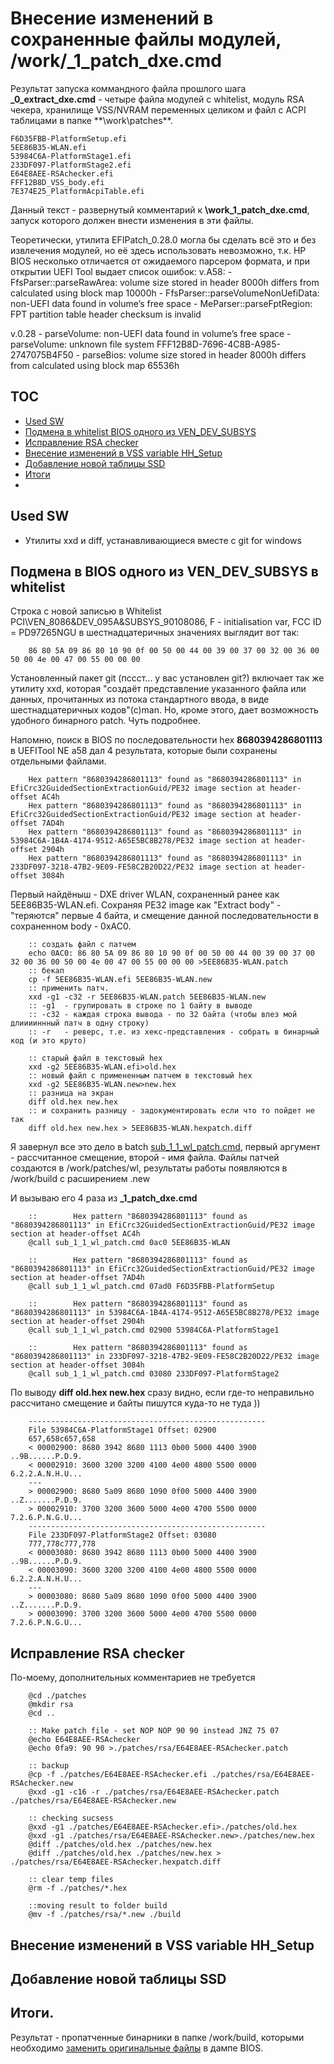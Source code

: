 
# Внесение изменений в сохраненные файлы модулей, /work/_1_patch_dxe.cmd

Результат запуска коммандного файла прошлого шага **_0_extract_dxe.cmd** - четыре файла модулей с whitelist, модуль RSA чекера, хранилище VSS/NVRAM переменных целиком и файл с ACPI таблицами в папке **\work\patches\**.

	
	F6D35FBB-PlatformSetup.efi
	5EE86B35-WLAN.efi
	53984C6A-PlatformStage1.efi
	233DF097-PlatformStage2.efi
	E64E8AEE-RSAchecker.efi
	FFF12B8D_VSS_body.efi
	7E374E25_PlatformAcpiTable.efi

Данный текст - развернутый комментарий к **\work\_1_patch_dxe.cmd**, запуск которого должен внести изменения в эти файлы.

Теоретически, утилита EFIPatch_0.28.0 могла бы сделать всё это и без извлечения модулей, но её здесь использовать невозможно, т.к. HP BIOS несколько отличается от ожидаемого парсером формата, и при открытии UEFI Tool выдает список ошибок:
v.A58:
		- FfsParser::parseRawArea: volume size stored in header 8000h differs from calculated using block map 10000h
		- FfsParser::parseVolumeNonUefiData: non-UEFI data found in volume’s free space
		- MeParser::parseFptRegion: FPT partition table header checksum is invalid

v.0.28
		- parseVolume: non-UEFI data found in volume’s free space
		- parseVolume: unknown file system FFF12B8D-7696-4C8B-A985-2747075B4F50
		- parseBios: volume size stored in header 8000h differs from calculated using block map 65536h



## TOC

 - [Used SW]()
 - [Подмена в whitelist BIOS одного из VEN_DEV_SUBSYS]()
 - [Исправление RSA checker]()
 - [Внесение изменений в VSS variable HH_Setup]()
 - [Добавление новой таблицы SSD]()
 - [Итоги]()
 - []()


## Used SW

- Утилиты xxd и diff, устанавливающиеся вместе с git for windows



## Подмена в BIOS одного из VEN_DEV_SUBSYS в whitelist

Строка с новой записью в Whitelist PCI\VEN_8086&DEV_095A&SUBSYS_90108086, F - initialisation var, FCC ID = PD97265NGU в шестнадцатеричных значениях выглядит вот так:
		
		86 80 5A 09 86 80 10 90 0f 00 50 00 44 00 39 00 37 00 32 00 36 00 50 00 4e 00 47 00 55 00 00 00

Установленный пакет git (пссст... у вас установлен git?) включает так же утилиту xxd, которая "создаёт представление указанного файла или данных, прочитанных из потока стандартного ввода, в виде шестнадцатеричных кодов"(с)man. Но, кроме этого, дает возможность удобного бинарного patch.
Чуть подробнее. 

Напомню, поиск в BIOS по последовательности hex **8680394286801113** в UEFITool NE a58 дал 4 результата, которые были сохранены отдельными файлами.

		Hex pattern "8680394286801113" found as "8680394286801113" in EfiCrc32GuidedSectionExtractionGuid/PE32 image section at header-offset AC4h
		Hex pattern "8680394286801113" found as "8680394286801113" in EfiCrc32GuidedSectionExtractionGuid/PE32 image section at header-offset 7AD4h
		Hex pattern "8680394286801113" found as "8680394286801113" in 53984C6A-1B4A-4174-9512-A65E5BC8B278/PE32 image section at header-offset 2904h
		Hex pattern "8680394286801113" found as "8680394286801113" in 233DF097-3218-47B2-9E09-FE58C2B20D22/PE32 image section at header-offset 3084h

Первый найдёныш - DXE driver WLAN, сохраненный ранее как 5EE86B35-WLAN.efi. Сохраняя PE32 image как "Extract body" - "теряются" первые 4 байта, и смещение данной последовательности в сохраненном body - 0xAC0.

		:: создать файл с патчем
		echo 0AC0: 86 80 5A 09 86 80 10 90 0f 00 50 00 44 00 39 00 37 00 32 00 36 00 50 00 4e 00 47 00 55 00 00 00 >5EE86B35-WLAN.patch
		:: бекап
		cp -f 5EE86B35-WLAN.efi 5EE86B35-WLAN.new
		:: применить патч.
		xxd -g1 -c32 -r 5EE86B35-WLAN.patch 5EE86B35-WLAN.new
		:: -g1  - групировать в строке по 1 байту в выводе
		:: -c32 - каждая строка вывода - по 32 байта (чтобы влез мой длииииннный патч в одну строку)
		:: -r   - реверс, т.е. из хекс-представления - собрать в бинарный код (и это круто)

		:: старый файл в текстовый hex
		xxd -g2 5EE86B35-WLAN.efi>old.hex 
		:: новый файл с примененным патчем в текстовый hex
		xxd -g2 5EE86B35-WLAN.new>new.hex
		:: разница на экран
		diff old.hex new.hex 
		:: и сохранить разницу - задокументировать если что то пойдет не так
		diff old.hex new.hex > 5EE86B35-WLAN.hexpatch.diff
		
		



Я завернул все это дело в batch [sub_1_1_wl_patch.cmd](work/sub_1_1_wl_patch.cmd), первый аргумент - рассчитанное смещение, второй - имя файла. Файлы патчей создаются в /work/patches/wl, результаты работы появляются в /work/build  с расширением .new

И вызываю его 4 раза из  **_1_patch_dxe.cmd**
 
		::        Hex pattern "8680394286801113" found as "8680394286801113" in EfiCrc32GuidedSectionExtractionGuid/PE32 image section at header-offset AC4h
		@call sub_1_1_wl_patch.cmd 0ac0 5EE86B35-WLAN

		::        Hex pattern "8680394286801113" found as "8680394286801113" in EfiCrc32GuidedSectionExtractionGuid/PE32 image section at header-offset 7AD4h
		@call sub_1_1_wl_patch.cmd 07ad0 F6D35FBB-PlatformSetup

		::        Hex pattern "8680394286801113" found as "8680394286801113" in 53984C6A-1B4A-4174-9512-A65E5BC8B278/PE32 image section at header-offset 2904h
		@call sub_1_1_wl_patch.cmd 02900 53984C6A-PlatformStage1

		::        Hex pattern "8680394286801113" found as "8680394286801113" in 233DF097-3218-47B2-9E09-FE58C2B20D22/PE32 image section at header-offset 3084h
		@call sub_1_1_wl_patch.cmd 03080 233DF097-PlatformStage2		
 
 
 По выводу **diff old.hex new.hex** сразу видно, если где-то неправильно рассчитано смещение и байты пишутся куда-то не туда ))

		-----------------------------------------------------
		File 53984C6A-PlatformStage1 Offset: 02900
		657,658c657,658
		< 00002900: 8680 3942 8680 1113 0b00 5000 4400 3900  ..9B......P.D.9.
		< 00002910: 3600 3200 3200 4100 4e00 4800 5500 0000  6.2.2.A.N.H.U...
		---
		> 00002900: 8680 5a09 8680 1090 0f00 5000 4400 3900  ..Z.......P.D.9.
		> 00002910: 3700 3200 3600 5000 4e00 4700 5500 0000  7.2.6.P.N.G.U...
		-----------------------------------------------------
		File 233DF097-PlatformStage2 Offset: 03080
		777,778c777,778
		< 00003080: 8680 3942 8680 1113 0b00 5000 4400 3900  ..9B......P.D.9.
		< 00003090: 3600 3200 3200 4100 4e00 4800 5500 0000  6.2.2.A.N.H.U...
		---
		> 00003080: 8680 5a09 8680 1090 0f00 5000 4400 3900  ..Z.......P.D.9.
		> 00003090: 3700 3200 3600 5000 4e00 4700 5500 0000  7.2.6.P.N.G.U...
 
 
 
## Исправление RSA checker

По-моему, дополнительных комментариев не требуется

		@cd ./patches
		@mkdir rsa
		@cd ..

		:: Make patch file - set NOP NOP 90 90 instead JNZ 75 07
		@echo E64E8AEE-RSAchecker
		@echo 0fa9: 90 90 >./patches/rsa/E64E8AEE-RSAchecker.patch

		:: backup
		@cp -f ./patches/E64E8AEE-RSAchecker.efi ./patches/rsa/E64E8AEE-RSAchecker.new
		@xxd -g1 -c16 -r ./patches/rsa/E64E8AEE-RSAchecker.patch ./patches/rsa/E64E8AEE-RSAchecker.new

		:: checking sucsess
		@xxd -g1 ./patches/E64E8AEE-RSAchecker.efi>./patches/old.hex
		@xxd -g1 ./patches/rsa/E64E8AEE-RSAchecker.new>./patches/new.hex
		@diff ./patches/old.hex ./patches/new.hex 
		@diff ./patches/old.hex ./patches/new.hex > ./patches/rsa/E64E8AEE-RSAchecker.hexpatch.diff

		:: clear temp files
		@rm -f ./patches/*.hex

		::moving result to folder build
		@mv -f ./patches/rsa/*.new ./build



## Внесение изменений в VSS variable HH_Setup



## Добавление новой таблицы SSD


## Итоги.

Результат - пропатченные бинарники в папке /work/build, которыми необходимо [заменить оригинальные файлы]() в дампе BIOS.











